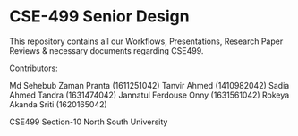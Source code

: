 # CSE-499 Senior Design

This repository contains all our Workflows, Presentations, Research Paper Reviews & necessary documents regarding CSE499. 

Contributors:

Md Sehebub Zaman Pranta (1611251042) 
Tanvir Ahmed (1410982042) 
Sadia Ahmed Tandra (1631474042) 
Jannatul Ferdouse Onny (1631561042) 
Rokeya Akanda Sriti (1620165042) 

CSE499 Section-10
North South University

